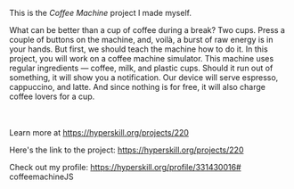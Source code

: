 This is the *Coffee Machine* project I made myself.


<p>What can be better than a cup of coffee during a break? Two cups. Press a couple of buttons on the machine, and, voil&agrave;, a burst of raw energy is in your hands. But first, we should teach the machine how to do it. In this project, you will work on a coffee machine simulator. This machine uses regular ingredients &mdash; coffee, milk, and plastic cups. Should it run out of something, it will show you a notification. Our device will serve espresso, cappuccino, and latte. And since nothing is for free, it will also charge coffee lovers for a cup.</p><br/><br/>Learn more at <a href="https://hyperskill.org/projects/220?utm_source=ide&utm_medium=ide&utm_campaign=ide&utm_content=project-card">https://hyperskill.org/projects/220</a>

Here's the link to the project: https://hyperskill.org/projects/220

Check out my profile: https://hyperskill.org/profile/331430016#   c o f f e e m a c h i n e J S  
 